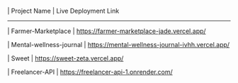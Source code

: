 | Project Name            | Live Deployment Link 
  -----------------------  --------------------
  
| Farmer-Marketplace      | https://farmer-marketplace-jade.vercel.app/

| Mental-wellness-journal | https://mental-wellness-journal-ivhh.vercel.app/

| Sweet                   | https://sweet-zeta.vercel.app/      

| Freelancer-API          | https://freelancer-api-1.onrender.com/   

